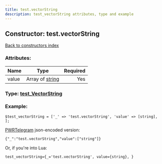 ```yaml
---
title: test.vectorString
description: test_vectorString attributes, type and example
---
```

## Constructor: test.vectorString  
[Back to constructors index](index.md)



### Attributes:

| Name     |    Type       | Required |
|----------|:-------------:|---------:|
|value|Array of [string](../constructors/string.md) | Yes|



### Type: [test\_VectorString](../types/test_VectorString.md)


### Example:

```
$test_vectorString = ['_' => 'test.vectorString', 'value' => [string], ];
```  

[PWRTelegram](https://pwrtelegram.xyz) json-encoded version:

```
{"_":"test.vectorString","value":["string"]}
```


Or, if you're into Lua:  


```
test_vectorString={_='test.vectorString', value={string}, }

```


